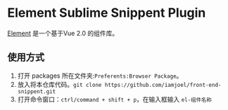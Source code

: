 # Element Sublime Snippent Plugin
[Element](http://element.eleme.io/) 是一个基于Vue 2.0 的组件库。

## 使用方式
1. 打开 packages 所在文件夹:`Preferents:Browser Package`。
1. 放入将本仓库代码。`git clone https://github.com/iamjoel/front-end-snippent.git`
1. 打开命令窗口：`ctrl/command + shift + p`，在输入框输入 `el-组件名称`
